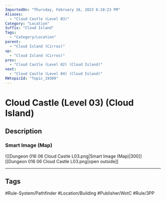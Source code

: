 ```yaml
---
ImportedOn: "Thursday, February 16, 2023 6:10:23 PM"
Aliases:
  - "Cloud Castle (Level 03)"
Category: "Location"
Suffix: "Cloud Island"
Tags:
  - "Category/Location"
parent:
  - "Cloud Island (Cirros)"
up:
  - "Cloud Island (Cirros)"
prev:
  - "Cloud Castle (Level 02) (Cloud Island)"
next:
  - "Cloud Castle (Level 04) (Cloud Island)"
RWtopicId: "Topic_19309"
---
```

# Cloud Castle (Level 03) (Cloud Island)
## Description
### Smart Image (Map)
![[Dungeon 016 06 Cloud Castle L03.png|Smart Image (Map)|300]]
[[Dungeon 016 06 Cloud Castle L03.png|open outside]]


---
## Tags
#Rule-System/Pathfinder #Location/Building #Publisher/WotC #Rule/3PP

